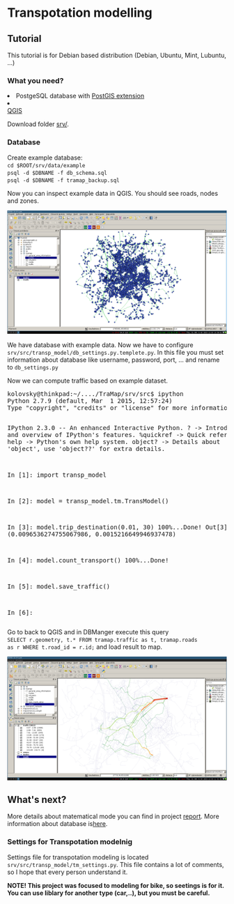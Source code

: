 <h1>Transpotation modelling</h1>
<h2>Tutorial</h2>

<p>This tutorial is for Debian based distribution (Debian, Ubuntu, Mint, Lubuntu, ...)</p>

<h3>What you need?</h3>

<li>PostgeSQL database with <a href="http://postgis.net/">PostGIS extension</a></li>
<li><br><a href="http://www.qgis.org">QGIS</a></li>

<p>Download folder <a href="https://github.com/PapyPev/TraMap/tree/master/srv">srv/</a>.</p>

<h3>Database</h3>
<p>
	Create example database:
	<br><code>cd $ROOT/srv/data/example</code>
	<br><code>psql -d $DBNAME -f db_schema.sql</code>
	<br><code>psql -d $DBNAME -f tramap_backup.sql</code>
</p>
<p>
	Now you can inspect example data in QGIS. You should see roads, nodes and zones.
	
</p>
<img src="DOC02-Database/screen.png">
<p>
	We have database with example data. Now we have to configure <code>srv/src/transp_model/db_settings.py.templete.py</code>. In this file you must set information about database like username, password, port, ... and rename to <code>db_settings.py</code>
</p>
<p>
	Now we can compute traffic based on example dataset.
	<pre>
kolovsky@thinkpad:~/..../TraMap/srv/src$ ipython
Python 2.7.9 (default, Mar  1 2015, 12:57:24) 
Type "copyright", "credits" or "license" for more information.

IPython 2.3.0 -- An enhanced Interactive Python.
?         -> Introduction and overview of IPython's features.
%quickref -> Quick reference.
help      -> Python's own help system.
object?   -> Details about 'object', use 'object??' for extra details.

In [1]: import transp_model

In [2]: model = transp_model.tm.TransModel()

In [3]: model.trip_destination(0.01, 30)
100%...Done!
Out[3]: (0.0096536274755067986, 0.0015216649946937478)

In [4]: model.count_transport()
100%...Done!  

In [5]: model.save_traffic()

In [6]:
	</pre>
	Go to back to QGIS and in DBManger execute this query
	<br><code>SELECT r.geometry, t.* FROM tramap.traffic as t, tramap.roads as r WHERE t.road_id = r.id;</code>
	and load result to map.
</p>
<p>
<img src="DOC02-Database/traffic.png">	
</p>


<h2>What's next?</h2>

<p>
	More details about matematical mode you can find in project <a href="../report/main.pdf">report</a>. More information about database is<a href="DOC02-Database.md">here</a>.
</p>
<h3>Settings for Transpotation modelnig</h3>
<p>Settings file for transpotation modeling is located <code>srv/src/transp_model/tm_settings.py</code>. This file contains a lot of comments, so I hope that every person understand it.</p>
<b> NOTE! This project was focused to modeling for bike, so seetings is for it. You can use liblary for another type (car,..), but you must be careful.


